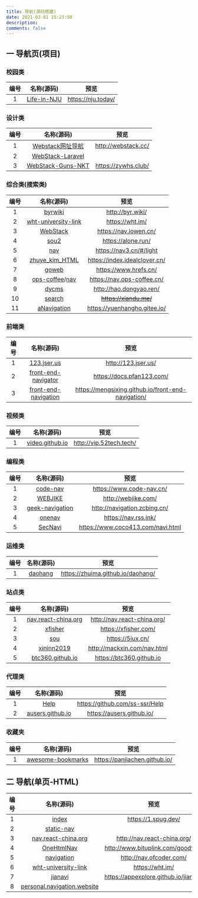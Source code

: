 ```yaml
---
title: 导航(源码搭建)
date: 2021-02-01 15:23:50
description: 
comments: false
---
```


## 一 导航页(项目)

### 校园类

| 编号 |                        名称(源码)                         |        预览        |
| :--: | :-------------------------------------------------------: | :----------------: |
|  1   | [Life-in-NJU](https://github.com/idealclover/Life-in-NJU) | https://nju.today/ |

### 设计类

| 编号 |                          名称(源码)                          |        预览         |
| :--: | :----------------------------------------------------------: | :-----------------: |
|  1   | [Webstack网址导航](https://github.com/WebStackPage/WebStackPage.github.io) | http://webstack.cc/ |
|  2   | [ WebStack-Laravel](https://github.com/hui-ho/WebStack-Laravel) |                     |
|  3   | [WebStack-Guns-NKT](https://github.com/Nikati/WebStack-Guns-NKT) | https://zywhs.club/ |

### 综合类(搜索类)

| 编号 |                          名称(源码)                          |             预览              |
| :--: | :----------------------------------------------------------: | :---------------------------: |
|  1   |        [byrwiki](https://github.com/byrwiki/byrwiki)         |       http://byr.wiki/        |
|  2   | [wht-university-link](https://github.com/wht-im/wht-university-link) |        https://wht.im/        |
|  3   |       [WebStack](https://github.com/owen0o0/WebStack)        |     https://nav.iowen.cn/     |
|  4   |           [sou2](https://github.com/yeetime/sou2)            |      https://alone.run/       |
|  5   |          [nav](https://github.com/xjh22222228/nav)           |    https://nav3.cn/#/light    |
|  6   | [zhuye_kim_HTML](https://github.com/idealclover/zhuye_kim_HTML) | https://index.idealclover.cn/ |
|  7   |           [goweb](https://github.com/iissy/goweb)            |     https://www.hrefs.cn/     |
|  8   | [ops-coffee](https://github.com/ops-coffee)/[nav](https://github.com/ops-coffee/nav) |  https://nav.ops-coffee.cn/   |
|  9   |          [dycms](https://github.com/dongyao8/dycms)          |    http://hao.dongyao.ren/    |
|  10  |         [search](https://github.com/xiandus/search)          |    ~~https://xiandu.me/~~     |
|  11  |   [aNavigation](https://github.com/Jackie1123/aNavigation)   | https://yuenhangho.gitee.io/  |

### 前端类

| 编号 |                          名称(源码)                          |                        预览                        |
| :--: | :----------------------------------------------------------: | :------------------------------------------------: |
|  1   |     [123.jser.us](https://github.com/jserme/123.jser.us)     |                http://123.jser.us/                 |
|  2   | [front-end-navigator](https://github.com/pfan123/front-end-navigator) |             https://docs.pfan123.com/              |
|  3   | [front-end-navigation](https://github.com/mengsixing/front-end-navigation) | https://mengsixing.github.io/front-end-navigation/ |

### 视频类

| 编号 |                          名称(源码)                          |          预览           |
| :--: | :----------------------------------------------------------: | :---------------------: |
|  1   | [video.github.io](https://github.com/xiugangzhang/video.github.io) | http://vip.52tech.tech/ |

### 编程类

| 编号 |                          名称(源码)                          |               预览                |
| :--: | :----------------------------------------------------------: | :-------------------------------: |
|  1   |        [code-nav](https://github.com/liyupi/code-nav)        |     https://www.code-nav.cn/      |
|  2   |       [WEBJIKE](https://github.com/xiaodai945/WEBJIKE)       |        http://webjike.com/        |
|  3   | [geek-navigation](https://github.com/geekape/geek-navigation) |   http://navigation.zcbing.cn/    |
|  4   |         [onenav](https://github.com/helloxz/onenav)          |       https://nav.rss.ink/        |
|  5   |        [SecNavi](https://github.com/coco413/SecNavi)         | https://www.coco413.com/navi.html |

### 运维类

| 编号 |                  名称(源码)                  |               预览                |
| :--: | :------------------------------------------: | :-------------------------------: |
|  1   | [daohang](https://github.com/zhuima/daohang) | https://zhuima.github.io/daohang/ |

### 站点类

| 编号 |                          名称(源码)                          |            预览             |
| :--: | :----------------------------------------------------------: | :-------------------------: |
|  1   | [nav.react-china.org](https://github.com/react-china/nav.react-china.org) | http://nav.react-china.org/ |
|  2   |       [xfisher](https://github.com/yplove156/xfisher)        |    https://xfisher.com/     |
|  3   |              [sou](https://github.com/5iux/sou)              |      https://5iux.cn/       |
|  4   |     [xininn2019](https://github.com/Mackxin/xininn2019)      | http://mackxin.com/nav.html |
|  5   | [btc360.github.io](https://github.com/btc360/btc360.github.io) |  https://btc360.github.io   |

### 代理类

| 编号 |                          名称(源码)                          |              预览              |
| :--: | :----------------------------------------------------------: | :----------------------------: |
|  1   |            [Help](https://github.com/ss-ssr/Help)            | https://github.com/ss-ssr/Help |
|  2   | [ausers.github.io](https://github.com/ausers/ausers.github.io) |   https://ausers.github.io/    |
### 收藏夹

| 编号 |                          名称(源码)                          |             预览              |
| :--: | :----------------------------------------------------------: | :---------------------------: |
|  1   | [awesome-bookmarks](https://github.com/PanJiaChen/awesome-bookmarks) | https://panjiachen.github.io/ |

## 二 导航(单页-HTML)

| 编号 |                          名称(源码)                          |                 预览                  |
| :--: | :----------------------------------------------------------: | :-----------------------------------: |
|  1   |          [index](https://github.com/openspug/index)          |          https://1.spug.dev/          |
|  2   |    [static-nav](https://github.com/TopVitamin/static-nav)    |                                       |
|  3   | [nav.react-china.org](https://github.com/react-china/nav.react-china.org) |      http://nav.react-china.org/      |
|  4   |    [OneHtmlNav](https://github.com/bituplink/OneHtmlNav)     |   http://www.bituplink.com/goodweb    |
|  5   |    [navigation](https://github.com/farawayliu/navigation)    |        http://nav.ofcoder.com/        |
|  6   | [wht-university-link](https://github.com/wht-im/wht-university-link) |            https://wht.im/            |
|  7   |       [jianavi](https://github.com/appexplore/jianavi)       | https://appexplore.github.io/jianavi/ |
|  8   | [personal.navigation.website](https://github.com/tojohnonly/personal.navigation.website) |                                       |


